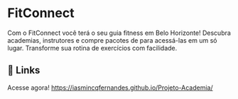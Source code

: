 
# FitConnect

Com o FitConnect você terá o seu guia fitness em Belo Horizonte! 
Descubra academias, instrutores e compre pacotes de para acessá-las em um só lugar. 
Transforme sua rotina de exercícios com facilidade. 







## 🔗 Links
Acesse agora!
https://iasmincqfernandes.github.io/Projeto-Academia/


